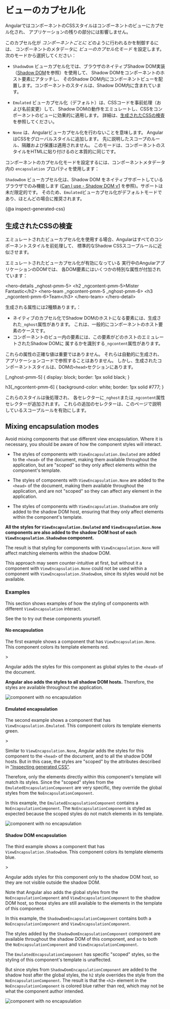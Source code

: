 # ビューのカプセル化

AngularではコンポーネントのCSSスタイルはコンポーネントのビューにカプセル化され、
アプリケーションの残りの部分には影響しません。

このカプセル化が _コンポーネントごとに_ どのように行われるかを制御するには、
コンポーネントのメタデータに _ビューのカプセル化モード_ を設定します。
次のモードから選択してください：

- `ShadowDom` ビューカプセル化では、ブラウザのネイティブShadow DOM実装
（[Shadow DOM](https://developer.mozilla.org/ja/docs/Web/Web_Components/Using_shadow_DOM)を参照）を使用して、
Shadow DOMをコンポーネントのホスト要素にアタッチし、
そのShadow DOM内にコンポーネントビューを配置します。コンポーネントのスタイルは、Shadow DOM内に含まれています。

- `Emulated` ビューカプセル化（デフォルト）は、CSSコードを事前処理（および名前変更）して、
Shadow DOMの動作をエミュレートし、CSSをコンポーネントのビューに効果的に適用します。
  詳細は、[生成されたCSSの検査](guide/view-encapsulation#inspect-generated-css) を参照してください。

- `None` は、Angularビューカプセル化を行わないことを意味します。
AngularはCSSをグローバルスタイルに追加します。
先に説明したスコープのルール、隔離および保護は適用されません。
このモードは、コンポーネントのスタイルをHTMLに貼り付けるのと本質的に同じです。

コンポーネントのカプセル化モードを設定するには、コンポーネントメタデータ内の `encapsulation` プロパティを使用します：

<code-example path="component-styles/src/app/quest-summary.component.ts" region="encapsulation.shadow" header="src/app/quest-summary.component.ts"></code-example>

`ShadowDom` ビューカプセル化は、Shadow DOM をネイティブサポートしているブラウザでのみ機能します
([Can I use - Shadow DOM v1](https://caniuse.com/shadowdomv1) を参照)。サポートは未だ限定的です。
そのため、`Emulated`ビューカプセル化がデフォルトモードであり、ほとんどの場合に推奨されます。

{@a inspect-generated-css}

## 生成されたCSSの検査

エミュレートされたビューカプセル化を使用する場合、Angularはすべてのコンポーネントスタイルを前処理して、
標準的なShadow CSSスコープルールに近似させます。

エミュレートされたビューカプセル化が有効になっている
実行中のAngularアプリケーションのDOMでは、
各DOM要素にはいくつかの特別な属性が付加されています：

<code-example format="">
  &lt;hero-details _nghost-pmm-5>
    &lt;h2 _ngcontent-pmm-5>Mister Fantastic&lt;/h2>
    &lt;hero-team _ngcontent-pmm-5 _nghost-pmm-6>
      &lt;h3 _ngcontent-pmm-6>Team&lt;/h3>
    &lt;/hero-team>
  &lt;/hero-detail>
</code-example>

生成される属性には2種類あります。：

- ネイティブのカプセル化でShadow DOMのホストになる要素には、生成された`_nghost`属性があります。
これは、一般的にコンポーネントのホスト要素のケースです。
- コンポーネントのビュー内の要素には、この要素がどのホストのエミュレートされたShadow DOMに
属するかを識別する`_ngcontent`属性があります。

これらの属性の正確な値は重要ではありません。
それらは自動的に生成され、アプリケーションコードで参照することはありません。
しかし、生成されたコンポーネントスタイルは、DOMの`<head>`セクションにあります。

<code-example format="">
  [_nghost-pmm-5] {
    display: block;
    border: 1px solid black;
  }

  h3[_ngcontent-pmm-6] {
    background-color: white;
    border: 1px solid #777;
  }
</code-example>

これらのスタイルは後処理され、
各セレクターに`_nghost`または`_ngcontent`属性セレクターが追加されます。
これらの追加のセレクターは、このページで説明しているスコープルールを有効にします。

## Mixing encapsulation modes

Avoid mixing components that use different view encapsulation. Where it is necessary, you should be aware of how the component styles will interact.

- The styles of components with `ViewEncapsulation.Emulated` are added to the `<head>` of the document, making them available throughout the application, but are "scoped" so they only affect elements within the component's template.

- The styles of components with `ViewEncapsulation.None` are added to the `<head>` of the document, making them available throughout the application, and are not "scoped" so they can affect any element in the application.

- The styles of components with `ViewEncapsulation.ShadowDom` are only added to the shadow DOM host, ensuring that they only affect elements within the component's template.

**All the styles for `ViewEncapsulation.Emulated` and `ViewEncapsulation.None` components are also added to the shadow DOM host of each `ViewEncapsulation.ShadowDom` component.**

The result is that styling for components with `ViewEncapsulation.None` will affect matching elements within the shadow DOM.

This approach may seem counter-intuitive at first, but without it a component with `ViewEncapsulation.None` could not be used within a component with `ViewEncapsulation.ShadowDom`, since its styles would not be available.

### Examples

This section shows examples of how the styling of components with different `ViewEncapsulation` interact.

See the <live-example noDownload></live-example> to try out these components yourself.

#### No encapsulation

The first example shows a component that has `ViewEncapsulation.None`. This component colors its template elements red.

<code-example path="view-encapsulation/src/app/no-encapsulation.component.ts" header="src/app/no-encapsulation.component.ts"></code-example>>

Angular adds the styles for this component as global styles to the `<head>` of the document.

**Angular also adds the styles to all shadow DOM hosts.** Therefore, the styles are available throughout the application.

<img src="generated/images/guide/view-encapsulation/no-encapsulation.png" alt="component with no encapsulation">

#### Emulated encapsulation

The second example shows a component that has `ViewEncapsulation.Emulated`. This component colors its template elements green.

<code-example path="view-encapsulation/src/app/emulated-encapsulation.component.ts" header="src/app/emulated-encapsulation.component.ts"></code-example>>

Similar to `ViewEncapsulation.None`, Angular adds the styles for this component to the `<head>` of the document, and to all the shadow DOM hosts.
But in this case, the styles are "scoped" by the attributes described in ["Inspecting generated CSS"](#inspecting-generated-css).

Therefore, only the elements directly within this component's template will match its styles.
Since the "scoped" styles from the `EmulatedEncapsulationComponent` are very specific, they override the global styles from the `NoEncapsulationComponent`.

In this example, the `EmulatedEncapsulationComponent` contains a `NoEncapsulationComponent`.
The `NoEncapsulationComponent` is styled as expected because the scoped styles do not match elements in its template.

<img src="generated/images/guide/view-encapsulation/emulated-encapsulation.png" alt="component with no encapsulation">

#### Shadow DOM encapsulation

The third example shows a component that has `ViewEncapsulation.ShadowDom`. This component colors its template elements blue.

<code-example path="view-encapsulation/src/app/shadow-dom-encapsulation.component.ts" header="src/app/shadow-dom-encapsulation.component.ts"></code-example>>

Angular adds styles for this component only to the shadow DOM host, so they are not visible outside the shadow DOM.

Note that Angular also adds the global styles from the `NoEncapsulationComponent` and `ViewEncapsulationComponent` to the shadow DOM host, so those styles are still available to the elements in the template of this component.

In this example, the `ShadowDomEncapsulationComponent` contains both a `NoEncapsulationComponent` and `ViewEncapsulationComponent`.

The styles added by the `ShadowDomEncapsulationComponent` component are available throughout the shadow DOM of this component, and so to both the `NoEncapsulationComponent` and `ViewEncapsulationComponent`.

The `EmulatedEncapsulationComponent` has specific "scoped" styles, so the styling of this component's template is unaffected.

But since styles from `ShadowDomEncapsulationComponent` are added to the shadow host after the global styles, the `h2` style overrides the style from the `NoEncapsulationComponent`.
The result is that the `<h2>` element in the `NoEncapsulationComponent` is colored blue rather than red, which may not be what the component author intended.

<img src="generated/images/guide/view-encapsulation/shadow-dom-encapsulation.png" alt="component with no encapsulation">
